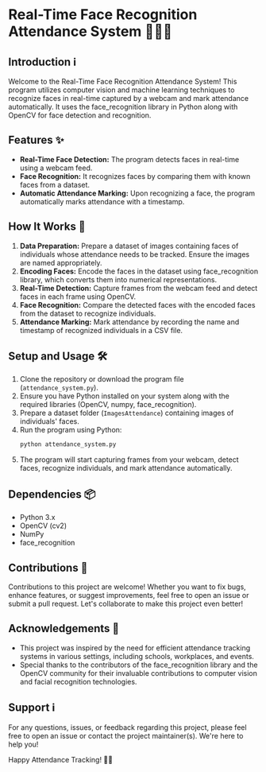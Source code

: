 # Real-Time Face Recognition Attendance System 📸👥✅

## Introduction ℹ️

Welcome to the Real-Time Face Recognition Attendance System! This program utilizes computer vision and machine learning techniques to recognize faces in real-time captured by a webcam and mark attendance automatically. It uses the face_recognition library in Python along with OpenCV for face detection and recognition.

## Features ✨

- **Real-Time Face Detection:** The program detects faces in real-time using a webcam feed.
- **Face Recognition:** It recognizes faces by comparing them with known faces from a dataset.
- **Automatic Attendance Marking:** Upon recognizing a face, the program automatically marks attendance with a timestamp.

## How It Works 🚀

1. **Data Preparation:** Prepare a dataset of images containing faces of individuals whose attendance needs to be tracked. Ensure the images are named appropriately.
2. **Encoding Faces:** Encode the faces in the dataset using face_recognition library, which converts them into numerical representations.
3. **Real-Time Detection:** Capture frames from the webcam feed and detect faces in each frame using OpenCV.
4. **Face Recognition:** Compare the detected faces with the encoded faces from the dataset to recognize individuals.
5. **Attendance Marking:** Mark attendance by recording the name and timestamp of recognized individuals in a CSV file.

## Setup and Usage 🛠️

1. Clone the repository or download the program file (`attendance_system.py`).
2. Ensure you have Python installed on your system along with the required libraries (OpenCV, numpy, face_recognition).
3. Prepare a dataset folder (`ImagesAttendance`) containing images of individuals' faces.
4. Run the program using Python:
    ```bash
    python attendance_system.py
    ```
5. The program will start capturing frames from your webcam, detect faces, recognize individuals, and mark attendance automatically.

## Dependencies 📦

- Python 3.x
- OpenCV (cv2)
- NumPy
- face_recognition

## Contributions 🤝

Contributions to this project are welcome! Whether you want to fix bugs, enhance features, or suggest improvements, feel free to open an issue or submit a pull request. Let's collaborate to make this project even better!


## Acknowledgements 🙏

- This project was inspired by the need for efficient attendance tracking systems in various settings, including schools, workplaces, and events.
- Special thanks to the contributors of the face_recognition library and the OpenCV community for their invaluable contributions to computer vision and facial recognition technologies.

## Support ℹ️

For any questions, issues, or feedback regarding this project, please feel free to open an issue or contact the project maintainer(s). We're here to help you!

Happy Attendance Tracking! 📅✅
